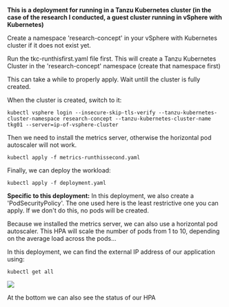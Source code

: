 **This is a deployment for running in a Tanzu Kubernetes cluster (in the case of the research I conducted, a guest cluster running in vSphere with Kubernetes)**

Create a namespace 'research-concept' in your vSphere with Kubernetes cluster if it does not exist yet.

Run the tkc-runthisfirst.yaml file first. This will create a Tanzu Kubernetes Cluster in the 'research-concept' namespace (create that namespace first)

This can take a while to properly apply. Wait untill the cluster is fully created.

When the cluster is created, switch to it:

````console
kubectl vsphere login --insecure-skip-tls-verify --tanzu-kubernetes-cluster-namespace research-concept --tanzu-kubernetes-cluster-name tkg01 --server=ip-of-vsphere-cluster
````

Then we need to install the metrics server, otherwise the horizontal pod autoscaler will not work.
````console
kubectl apply -f metrics-runthissecond.yaml
````
Finally, we can deploy the workload:
````console
kubectl apply -f deployment.yaml
````
**Specific to this deployment:**
In this deployment, we also create a 'PodSecurityPolicy'. The one used here is the least restrictive one you can apply. If we don't do this, no pods will be created.

Because we installed the metrics server, we can also use a horizontal pod autoscaler. This HPA will scale the number of pods from 1 to 10, depending on the average load across the pods...

In this deployment, we can find the external IP address of our application using:
````console
kubectl get all
````

![](https://i.imgur.com/BGmVBco.png)

At the bottom we can also see the status of our HPA